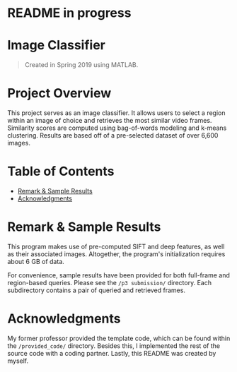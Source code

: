# README in progress

# Image Classifier
> Created in Spring 2019 using MATLAB.


# Project Overview
This project serves as an image classifier. It allows users to select a region within an image of choice and retrieves the most similar video frames. Similarity scores are computed using bag-of-words modeling and k-means clustering. Results are based off of a pre-selected dataset of over 6,600 images. 


# Table of Contents
* [Remark & Sample Results](https://github.com/jschhie/image-detector-prog/#sample-results)
* [Acknowledgments](https://github.com/jschhie/image-detector-prog/#acknowledgments)


# Remark & Sample Results
This program makes use of pre-computed SIFT and deep features, as well as their associated images. Altogether, the program's initialization requires about 6 GB of data.

For convenience, sample results have been provided for both full-frame and region-based queries. Please see the ```/p3 submission/``` directory. Each subdirectory contains a pair of queried and retrieved frames.


# Acknowledgments
My former professor provided the template code, which can be found within the ```/provided_code/``` directory. Besides this, I implemented the rest of the source code with a coding partner. Lastly, this README was created by myself.
